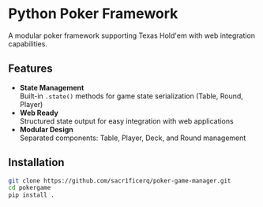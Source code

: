 # Python Poker Framework

A modular poker framework supporting Texas Hold'em with web integration capabilities.

## Features

- **State Management**  
  Built-in `.state()` methods for game state serialization (Table, Round, Player)
- **Web Ready**  
  Structured state output for easy integration with web applications
- **Modular Design**  
  Separated components: Table, Player, Deck, and Round management

## Installation

```bash
git clone https://github.com/sacr1ficerq/poker-game-manager.git
cd pokergame
pip install .
